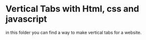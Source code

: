 # Vertical Tabs with Html, css and javascript

in this folder you can find a way to make vertical tabs for a website.